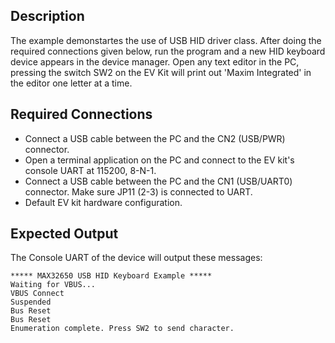 ## Description

The example demonstartes the use of USB HID driver class. After doing the required connections given below, run the program and a new HID keyboard device appears in the device manager. Open any text editor in the PC, pressing the switch SW2 on the EV Kit will print out 'Maxim Integrated' in the editor one letter at a time.

## Required Connections

-   Connect a USB cable between the PC and the CN2 (USB/PWR) connector.
-   Open a terminal application on the PC and connect to the EV kit's console UART at 115200, 8-N-1.
-   Connect a USB cable between the PC and the CN1 (USB/UART0) connector. Make sure JP11 (2-3) is connected to UART.
-   Default EV kit hardware configuration.

## Expected Output

The Console UART of the device will output these messages:

```
***** MAX32650 USB HID Keyboard Example *****
Waiting for VBUS...
VBUS Connect
Suspended
Bus Reset
Bus Reset
Enumeration complete. Press SW2 to send character.
```
